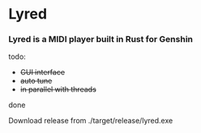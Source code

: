 # Lyred

### Lyred is a MIDI player built in Rust for Genshin

todo:

- ~~GUI interface~~
- ~~auto tune~~
- ~~in parallel with threads~~

done

Download release from ./target/release/lyred.exe